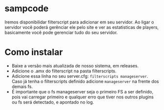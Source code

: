 # sampcode
Iremos disponibilidar filterscript para adicionar em seu servidor. Ao ligar o servidor você poderá gerênciar ele pelo site e ver as estatisticas de players, basicamente você pode gerenciar tudo do seu servidor.

# Como instalar
- Baixe a versão mais atualizada de nosso sistema, em releases.
- Adicione o .amx do filterscript na pasta filterscripts.
- Adicione essa linha no seu server.cfg: ```filterscripts manageserver```. Caso já tenha o filterscripts definido adicione ```manageserver``` na frente dos demais fs.
- É importante que o fs manageserver seja o primeiro FS a ser definido, pois vai carregar primeiro e qualquer erro que tiver nos outros plugins ou fs será detectado, e apontado no log.

